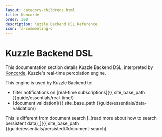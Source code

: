 ```yaml
---
layout: category-childrens.html
title: Koncorde
order: 300
description: Kuzzle Backend DSL Reference
icon: fa-commenting-o
---
```


# Kuzzle Backend DSL

This documentation section details Kuzzle Backend DSL, interpreted by [Koncorde](https://www.npmjs.com/package/koncorde), Kuzzle's real-time percolation engine.

This engine is used by Kuzzle Backend to:

- filter notifications on [real-time subscriptions]({{ site_base_path }}guide/essentials/real-time/)
- [document validation]({{ site_base_path }}guide/essentials/data-validation/) 

<aside class="notice">
This is different from document search [_(read more about how to search persistent data)_]({{ site_base_path }}guide/essentials/persisted/#document-search)
</aside>
